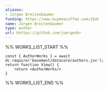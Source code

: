 ```yaml
---
aliases:
- Jürgen Breitenbaumer
funding: https://www.buymeacoffee.com/jbat
name: Jürgen Breitenbaumer
type: author
url: hhttps://github.com/juergenbr
---
```



%% WORKS_LIST_START %%

```datacorejsx
const { AuthorWorks } = await dc.require('basement/datacore/authors.jsx');
return function View() {
    return <AuthorWorks/>
}
```
%% WORKS_LIST_END %%